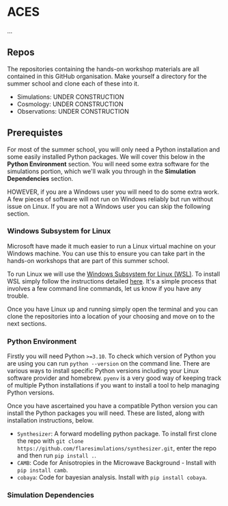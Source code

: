 # ACES

...

## Repos

The repositories containing the hands-on workshop materials are all contained in this GitHub organisation. Make yourself a directory for the summer school and clone each of these into it.

- Simulations: UNDER CONSTRUCTION
- Cosmology: UNDER CONSTRUCTION
- Observations: UNDER CONSTRUCTION

## Prerequistes

For most of the summer school, you will only need a Python installation and some easily installed Python packages. We will cover this below in the **Python Environment** section. You will need some extra software for the simulations portion, which we'll walk you through in the **Simulation Dependencies** section.

HOWEVER, if you are a Windows user you will need to do some extra work. A few pieces of software will not run on Windows reliably but run without issue on Linux. If you are not a Windows user you can skip the following section.

### Windows Subsystem for Linux

Microsoft have made it much easier to run a Linux virtual machine on your Windows machine. You can use this to ensure you can take part in the hands-on workshops that are part of this summer school.

To run Linux we will use the [Windows Subsystem for Linux (WSL)](https://learn.microsoft.com/en-us/windows/wsl/about). To install WSL simply follow the instructions detailed [here](https://learn.microsoft.com/en-us/windows/wsl/install#install-wsl-command). It's a simple process that involves a few command line commands, let us know if you have any trouble.

Once you have Linux up and running simply open the terminal and you can clone the repositories into a location of your choosing and move on to the next sections.

### Python Environment

Firstly you will need Python `>=3.10`. To check which version of Python you are using you can run `python --version` on the command line. There are various ways to install specific Python versions including your Linux software provider and homebrew. `pyenv` is a very good way of keeping track of multiple Python installations if you want to install a tool to help managing Python versions.

Once you have ascertained you have a compatible Python version you can install the Python packages you will need. These are listed, along with installation instructions, below.

- `Synthesizer`: A forward modelling python package. To install first clone the repo with `git clone https://github.com/flaresimulations/synthesizer.git`, enter the repo and then run `pip install .`.
- `CAMB`: Code for Anisotropies in the Microwave Background - Install with `pip install camb`.
- `cobaya`: Code for bayesian analysis. Install with `pip install cobaya`.

### Simulation Dependencies
